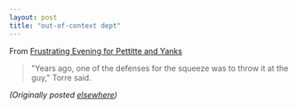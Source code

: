 ```yaml
---
layout: post
title: "out-of-context dept"
---
```




From <a href="http://www.nytimes.com/2002/06/26/sports/baseball/26YANK.html">Frustrating Evening for Pettitte and Yanks</a><br>
<blockquote>"Years ago, one of the defenses for the squeeze was to throw it at the guy," Torre said.</blockquote>




<p><em>(Originally posted <a href="http://use.perl.org/~lachoy/journal/5959">elsewhere</a>)</em></p>



